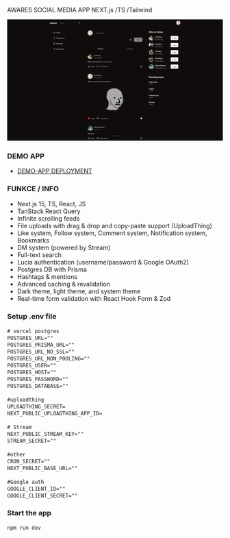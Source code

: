 
AWARES SOCIAL MEDIA APP NEXT.js /TS /Tailwind

![DEMOSCREENSHOT](public/homepage.png)

### DEMO APP
-   [DEMO-APP DEPLOYMENT](https://awares33.vercel.app/)

### FUNKCE / INFO
-  Next.js 15, TS, React, JS
-  TanStack React Query
-  Infinite scrolling feeds
-  File uploads with drag & drop and copy-paste support (UploadThing)
-  Like system, Follow system, Comment system, Notification system, Bookmarks
-  DM system (powered by Stream)
-  Full-text search
-  Lucia authentication (username/password & Google OAuth2)
-  Postgres DB with Prisma
-  Hashtags & mentions
-  Advanced caching & revalidation
-  Dark theme, light theme, and system theme
-  Real-time form validation with React Hook Form & Zod



### Setup .env file

```shell
# vercel postgres
POSTGRES_URL=""
POSTGRES_PRISMA_URL=""
POSTGRES_URL_NO_SSL=""
POSTGRES_URL_NON_POOLING=""
POSTGRES_USER=""
POSTGRES_HOST=""
POSTGRES_PASSWORD=""
POSTGRES_DATABASE=""

#uploadthing
UPLOADTHING_SECRET=
NEXT_PUBLIC_UPLOADTHING_APP_ID=

# Stream
NEXT_PUBLIC_STREAM_KEY=""
STREAM_SECRET=""

#other
CRON_SECRET=""
NEXT_PUBLIC_BASE_URL=""

#Google auth
GOOGLE_CLIENT_ID=""
GOOGLE_CLIENT_SECRET=""

```



### Start the app

```shell
npm run dev
```
